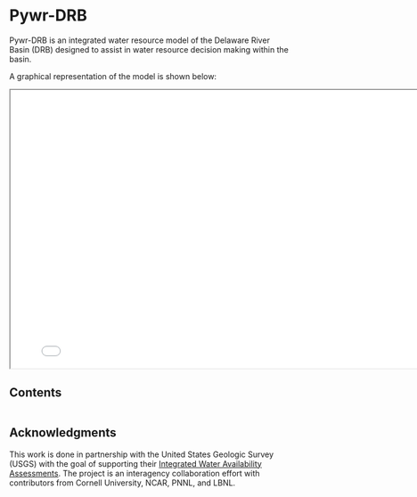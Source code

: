 # Pywr-DRB

Pywr-DRB is an integrated water resource model of the Delaware River Basin (DRB) designed to assist in water resource decision making within the basin.

A graphical representation of the model is shown below:

<iframe id="serviceFrameSend" src="drb_model_map.html" height = "500" width = "800" title = "Graphical Representation of Pywr-DRB Model"></iframe>



## Contents
```{tableofcontents}
```


## Acknowledgments

This work is done in partnership with the United States Geologic Survey (USGS) with the goal of supporting their [Integrated Water Availability Assessments](https://www.usgs.gov/mission-areas/water-resources/science/integrated-water-availability-assessments-iwaas). The project is an interagency collaboration effort with contributors from Cornell University, NCAR, PNNL, and LBNL.
